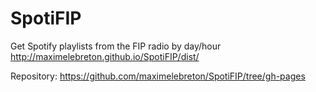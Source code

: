 SpotiFIP
========
Get Spotify playlists from the FIP radio by day/hour  
http://maximelebreton.github.io/SpotiFIP/dist/


Repository: https://github.com/maximelebreton/SpotiFIP/tree/gh-pages
